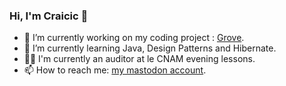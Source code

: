 ### Hi, I'm Craicic 👋

- 🔭 I’m currently working on my coding project : [Grove](https://github.com/craicic/game-library-service).
- 🌱 I’m currently learning Java, Design Patterns and Hibernate.
- :student:  I'm currently an auditor at le CNAM evening lessons.
- 📫 How to reach me: [my mastodon account](https://mastodon.online/@beastcraft).

<!--
**craicic/craicic** is a ✨ _special_ ✨ repository because its `README.md` (this file) appears on your GitHub profile.

Here are some ideas to get you started:

-->
